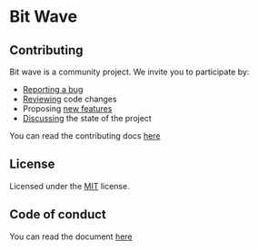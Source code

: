 # Bit Wave

## Contributing

Bit wave is a community project. We invite you to participate by:

  * [Reporting a bug](https://github.com/rtallarr/BitWave/issues/new?assignees=&labels=bug&projects=&template=bug_report.yaml)
  * [Reviewing](https://github.com/rtallarr/BitWave/pulls) code changes
  * Proposing [new features](https://github.com/rtallarr/BitWave/issues/new?assignees=&labels=enhancement&projects=&template=feature_request.yaml)
  * [Discussing](https://github.com/rtallarr/BitWave/discussions) the state of the project

You can read the contributing docs [here](https://github.com/rtallarr/BitWave/blob/master/CONTRIBUTING.md)

## License

Licensed under the [MIT](https://github.com/rtallarr/BitWave/blob/master/LICENSE) license.

## Code of conduct

You can read the document [here](https://github.com/rtallarr/BitWave/blob/master/CODE_OF_CONDUCT.md)
